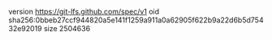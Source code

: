 version https://git-lfs.github.com/spec/v1
oid sha256:0bbeb27ccf944820a5e141f1259a911a0a62905f622b9a22d6b5d75432e92019
size 2504636
